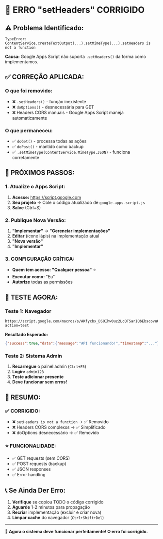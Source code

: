 # 🔧 ERRO "setHeaders" CORRIGIDO

## ⚠️ **Problema Identificado:**
```
TypeError: ContentService.createTextOutput(...).setMimeType(...).setHeaders is not a function
```

**Causa:** Google Apps Script não suporta `.setHeaders()` da forma como implementamos.

## ✅ **CORREÇÃO APLICADA:**

### **O que foi removido:**
- ❌ `.setHeaders()` - função inexistente
- ❌ `doOptions()` - desnecessária para GET
- ❌ Headers CORS manuais - Google Apps Script maneja automaticamente

### **O que permaneceu:**
- ✅ `doGet()` - processa todas as ações
- ✅ `doPost()` - mantido como backup
- ✅ `.setMimeType(ContentService.MimeType.JSON)` - funciona corretamente

## 🚀 **PRÓXIMOS PASSOS:**

### **1. Atualize o Apps Script:**
1. **Acesse:** https://script.google.com
2. **Seu projeto** → Cole o código atualizado de `google-apps-script.js`
3. **Salve** (Ctrl+S)

### **2. Publique Nova Versão:**
1. **"Implementar"** → **"Gerenciar implementações"**
2. **Editar** (ícone lápis) na implementação atual
3. **"Nova versão"**
4. **"Implementar"**

### **3. CONFIGURAÇÃO CRÍTICA:**
- **Quem tem acesso:** **"Qualquer pessoa"** ⭐
- **Executar como:** "Eu"
- **Autorize** todas as permissões

## 🧪 **TESTE AGORA:**

### **Teste 1: Navegador**
```
https://script.google.com/macros/s/AKfycbx_DSOIhw0uz2LcQTSarIQbEbscovu6WGza6Bua4IsqN5o99rFKJnncqmlm0zVek2Ej/exec?action=test
```

**Resultado Esperado:**
```json
{"success":true,"data":{"message":"API funcionando!","timestamp":"..."}}
```

### **Teste 2: Sistema Admin**
1. **Recarregue** o painel admin (`Ctrl+F5`)
2. **Login:** `admin123`
3. **Teste adicionar presente**
4. **Deve funcionar sem erros!**

## 🎯 **RESUMO:**

### **✅ CORRIGIDO:**
- ❌ `setHeaders is not a function` → ✅ Removido
- ❌ Headers CORS complexos → ✅ Simplificado
- ❌ doOptions desnecessário → ✅ Removido

### **⭐ FUNCIONALIDADE:**
- ✅ GET requests (sem CORS)
- ✅ POST requests (backup)
- ✅ JSON responses
- ✅ Error handling

## 📞 **Se Ainda Der Erro:**

1. **Verifique** se copiou TODO o código corrigido
2. **Aguarde** 1-2 minutos para propagação
3. **Recriar** implementação (excluir e criar nova)
4. **Limpar cache** do navegador (`Ctrl+Shift+Del`)

---

**🎊 Agora o sistema deve funcionar perfeitamente! O erro foi corrigido.** 